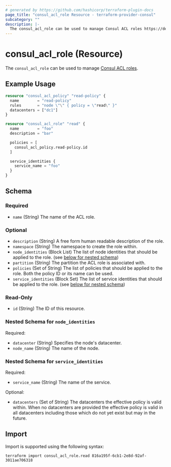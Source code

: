 ```yaml
---
# generated by https://github.com/hashicorp/terraform-plugin-docs
page_title: "consul_acl_role Resource - terraform-provider-consul"
subcategory: ""
description: |-
  The consul_acl_role can be used to manage Consul ACL roles https://developer.hashicorp.com/consul/docs/security/acl/acl-roles.
---
```


# consul_acl_role (Resource)

The `consul_acl_role` can be used to manage [Consul ACL roles](https://developer.hashicorp.com/consul/docs/security/acl/acl-roles).

## Example Usage

```terraform
resource "consul_acl_policy" "read-policy" {
  name        = "read-policy"
  rules       = "node \"\" { policy = \"read\" }"
  datacenters = ["dc1"]
}

resource "consul_acl_role" "read" {
  name        = "foo"
  description = "bar"

  policies = [
    consul_acl_policy.read-policy.id
  ]

  service_identities {
    service_name = "foo"
  }
}
```

<!-- schema generated by tfplugindocs -->
## Schema

### Required

- `name` (String) The name of the ACL role.

### Optional

- `description` (String) A free form human readable description of the role.
- `namespace` (String) The namespace to create the role within.
- `node_identities` (Block List) The list of node identities that should be applied to the role. (see [below for nested schema](#nestedblock--node_identities))
- `partition` (String) The partition the ACL role is associated with.
- `policies` (Set of String) The list of policies that should be applied to the role. Both the policy ID or its name can be used.
- `service_identities` (Block Set) The list of service identities that should be applied to the role. (see [below for nested schema](#nestedblock--service_identities))

### Read-Only

- `id` (String) The ID of this resource.

<a id="nestedblock--node_identities"></a>
### Nested Schema for `node_identities`

Required:

- `datacenter` (String) Specifies the node's datacenter.
- `node_name` (String) The name of the node.


<a id="nestedblock--service_identities"></a>
### Nested Schema for `service_identities`

Required:

- `service_name` (String) The name of the service.

Optional:

- `datacenters` (Set of String) The datacenters the effective policy is valid within. When no datacenters are provided the effective policy is valid in all datacenters including those which do not yet exist but may in the future.

## Import

Import is supported using the following syntax:

```shell
terraform import consul_acl_role.read 816a195f-6cb1-2e8d-92af-3011ae706318
```
